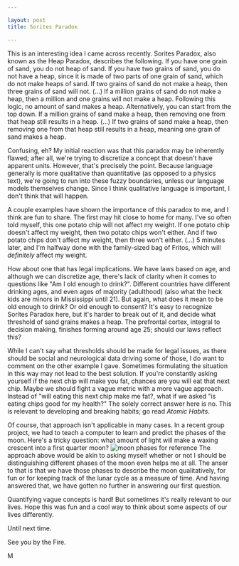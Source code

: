 ```yaml
---

layout: post
title: Sorites Paradox

---
```


This is an interesting idea I came across recently. Sorites Paradox, also known as the Heap Paradox, describes the following. If you have one grain of sand, you do not heap of sand. If you have two grains of sand, you do not have a heap, since it is made of two parts of one grain of sand, which do not make heaps of sand. If two grains of sand do not make a heap, then three grains of sand will not. (...) If a million grains of sand do not make a heap, then a million and one grains will not make a heap. Following this logic, no amount of sand makes a heap. Alternatively, you can start from the top down. If a million grains of sand make a heap, then removing one from that heap still results in a heap. (...) If two grains of sand make a heap, then removing one from that heap still results in a heap, meaning one grain of sand makes a heap.

Confusing, eh? My initial reaction was that this paradox may be inherently flawed; after all, we're trying to discretize a concept that doesn't have apparent units. However, that's precisely the point. Because language generally is more qualitative than quantitative (as opposed to a physics text), we're going to run into these fuzzy boundaries, unless our language models themselves change. Since I think qualitative language is important, I don't think that will happen.

A couple examples have shown the importance of this paradox to me, and I think are fun to share. The first may hit close to home for many. I've so often told myself, this one potato chip will not affect my weight. If one potato chip doesn't affect my weight, then two potato chips won't either. And if two potato chips don't affect my weight, then three won't either. (...) 5 minutes later, and I'm halfway done with the family-sized bag of Fritos, which will *definitely* affect my weight.

How about one that has legal implications. We have laws based on age, and although we can discretize age, there's lack of clarity when it comes to questions like "Am I old enough to drink?". Different countries have different drinking ages, and even ages of majority (adulthood) (also what the heck kids are minors in Mississippi until 21). But again, what does it mean to be old enough to drink? Or old enough to consent? It's easy to recognize Sorites Paradox here, but it's harder to break out of it, and decide what threshold of sand grains makes a heap. The prefrontal cortex, integral to decision making, finishes forming around age 25; should our laws reflect this? 

While I can't say what thresholds should be made for legal issues, as there should be social and neurological data driving some of those, I do want to comment on the other example I gave. Sometimes formulating the situation in this way may not lead to the best solution. If you're constantly asking yourself if the next chip will make you fat, chances are you will eat that next chip. Maybe we should fight a vague metric with a more vague approach. Instead of "will eating this next chip make me fat?, what if we asked "is eating chips good for my health?" The solely correct answer here is no. This is relevant to developing and breaking habits; go read _Atomic Habits_.

Of course, that approach isn't applicable in many cases. In a recent group project, we had to teach a computer to learn and predict the phases of the moon. Here's a tricky question: what amount of light will make a waxing crescent into a first quarter moon? ![moon phases for reference](https://c.tadst.com/gfx/600x337/moon-phases-explained.png?1) The approach above would be akin to asking myself whether or not I should be distinguishing different phases of the moon even helps me at all. The anser to that is that we have those phases to describe the moon qualitatively, for fun or for keeping track of the lunar cycle as a measure of time. And having answered that, we have gotten no further in answering our first question.

Quantifying vague concepts is hard! But sometimes it's really relevant to our lives. Hope this was fun and a cool way to think about some aspects of our lives differently.

Until next time.

See you by the Fire.

M

